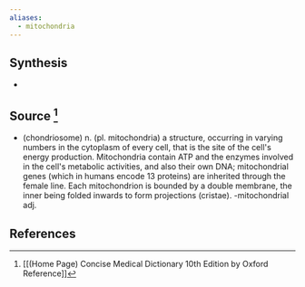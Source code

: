 ```yaml
---
aliases:
  - mitochondria
---
```

## Synthesis
- 
## Source [^1]
- (chondriosome) n. (pl. mitochondria) a structure, occurring in varying numbers in the cytoplasm of every cell, that is the site of the cell's energy production. Mitochondria contain ATP and the enzymes involved in the cell's metabolic activities, and also their own DNA; mitochondrial genes (which in humans encode 13 proteins) are inherited through the female line. Each mitochondrion is bounded by a double membrane, the inner being folded inwards to form projections (cristae). -mitochondrial adj.
## References

[^1]: [[(Home Page) Concise Medical Dictionary 10th Edition by Oxford Reference]]